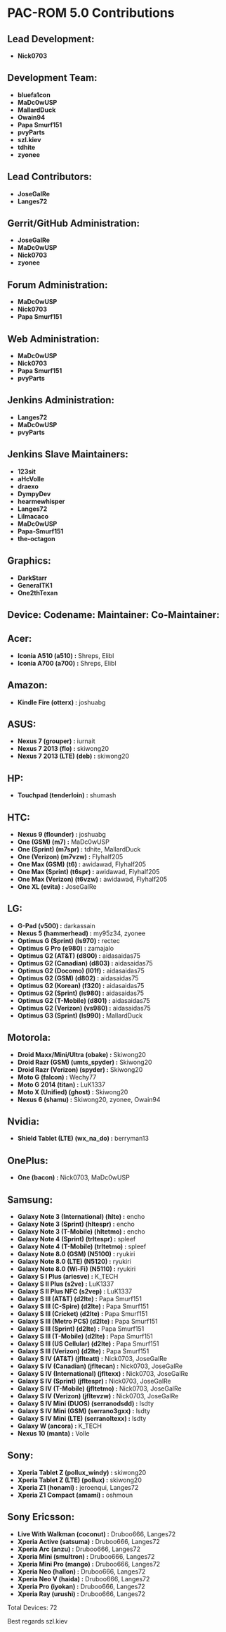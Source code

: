 PAC-ROM 5.0 Contributions
=========================

Lead Development:
-----------------
* __Nick0703__


Development Team:
-----------------
* __bluefa1con__
* __MaDc0wUSP__
* __MallardDuck__
* __Owain94__
* __Papa Smurf151__
* __pvyParts__
* __szl.kiev__
* __tdhite__
* __zyonee__


Lead Contributors:
------------------
* __JoseGalRe__
* __Langes72__


Gerrit/GitHub Administration:
-----------------------------
* __JoseGalRe__
* __MaDc0wUSP__
* __Nick0703__
* __zyonee__


Forum Administration:
---------------------
* __MaDc0wUSP__
* __Nick0703__
* __Papa Smurf151__


Web Administration:
-------------------
* __MaDc0wUSP__
* __Nick0703__
* __Papa Smurf151__
* __pvyParts__


Jenkins Administration:
-----------------------
* __Langes72__
* __MaDc0wUSP__
* __pvyParts__


Jenkins Slave Maintainers:
--------------------------
* __123sit__
* __aHcVolle__
* __draexo__
* __DympyDev__
* __hearmewhisper__
* __Langes72__
* __Lilmacaco__
* __MaDc0wUSP__
* __Papa-Smurf151__
* __the-octagon__


Graphics:
---------
* __DarkStarr__
* __GeneralTK1__
* __One2thTexan__


Device:        Codename:        Maintainer:        Co-Maintainer:
---------------------------------------------------------------------

Acer:
---------------------------------------------------------------------
* __Iconia A510 (a510) :__ Shreps, Elibl
* __Iconia A700 (a700) :__ Shreps, Elibl


Amazon:
---------------------------------------------------------------------
* __Kindle Fire (otterx) :__ joshuabg


ASUS:
---------------------------------------------------------------------
* __Nexus 7 (grouper) :__ iurnait
* __Nexus 7 2013 (flo) :__ skiwong20
* __Nexus 7 2013 (LTE) (deb) :__ skiwong20


HP:
---------------------------------------------------------------------
* __Touchpad (tenderloin) :__ shumash


HTC:
---------------------------------------------------------------------
* __Nexus 9 (flounder) :__ joshuabg
* __One (GSM) (m7) :__ MaDc0wUSP
* __One (Sprint) (m7spr) :__ tdhite, MallardDuck
* __One (Verizon) (m7vzw) :__ Flyhalf205
* __One Max (GSM) (t6) :__ awidawad, Flyhalf205
* __One Max (Sprint) (t6spr) :__ awidawad, Flyhalf205
* __One Max (Verizon) (t6vzw) :__ awidawad, Flyhalf205
* __One XL (evita) :__ JoseGalRe


LG:
---------------------------------------------------------------------
* __G-Pad (v500) :__ darkassain
* __Nexus 5 (hammerhead) :__ my95z34, zyonee
* __Optimus G (Sprint) (ls970) :__ rectec
* __Optimus G Pro (e980) :__ zamajalo
* __Optimus G2 (AT&T) (d800) :__ aidasaidas75
* __Optimus G2 (Canadian) (d803) :__ aidasaidas75
* __Optimus G2 (Docomo) (l01f) :__ aidasaidas75
* __Optimus G2 (GSM) (d802) :__ aidasaidas75
* __Optimus G2 (Korean) (f320) :__ aidasaidas75
* __Optimus G2 (Sprint) (ls980) :__ aidasaidas75
* __Optimus G2 (T-Mobile) (d801) :__ aidasaidas75
* __Optimus G2 (Verizon) (vs980) :__ aidasaidas75
* __Optimus G3 (Sprint) (ls990) :__ MallardDuck


Motorola:
---------------------------------------------------------------------
* __Droid Maxx/Mini/Ultra (obake) :__ Skiwong20
* __Droid Razr (GSM) (umts_spyder) :__ Skiwong20
* __Droid Razr (Verizon) (spyder) :__ Skiwong20
* __Moto G (falcon) :__ Wechy77
* __Moto G 2014 (titan) :__ LuK1337
* __Moto X (Unified) (ghost) :__ Skiwong20
* __Nexus 6 (shamu) :__ Skiwong20, zyonee, Owain94


Nvidia:
---------------------------------------------------------------------
* __Shield Tablet (LTE) (wx_na_do) :__ berryman13


OnePlus:
---------------------------------------------------------------------
* __One (bacon) :__ Nick0703, MaDc0wUSP


Samsung:
---------------------------------------------------------------------
* __Galaxy Note 3 (International) (hlte) :__ encho
* __Galaxy Note 3 (Sprint) (hltespr) :__ encho
* __Galaxy Note 3 (T-Mobile) (hltetmo) :__ encho
* __Galaxy Note 4 (Sprint) (trltespr) :__ spleef
* __Galaxy Note 4 (T-Mobile) (trltetmo) :__ spleef
* __Galaxy Note 8.0 (GSM) (N5100) :__ ryukiri
* __Galaxy Note 8.0 (LTE) (N5120) :__ ryukiri
* __Galaxy Note 8.0 (Wi-Fi) (N5110) :__ ryukiri
* __Galaxy S I Plus (ariesve) :__ K_TECH
* __Galaxy S II Plus (s2ve) :__ LuK1337
* __Galaxy S II Plus NFC (s2vep) :__ LuK1337
* __Galaxy S III (AT&T) (d2lte) :__ Papa Smurf151
* __Galaxy S III (C-Spire) (d2lte) :__ Papa Smurf151
* __Galaxy S III (Cricket) (d2lte) :__ Papa Smurf151
* __Galaxy S III (Metro PCS) (d2lte) :__ Papa Smurf151
* __Galaxy S III (Sprint) (d2lte) :__ Papa Smurf151
* __Galaxy S III (T-Mobile) (d2lte) :__ Papa Smurf151
* __Galaxy S III (US Cellular) (d2lte) :__ Papa Smurf151
* __Galaxy S III (Verizon) (d2lte) :__ Papa Smurf151
* __Galaxy S IV (AT&T) (jflteatt) :__ Nick0703, JoseGalRe
* __Galaxy S IV (Canadian) (jfltecan) :__ Nick0703, JoseGalRe
* __Galaxy S IV (International) (jfltexx) :__ Nick0703, JoseGalRe
* __Galaxy S IV (Sprint) (jfltespr) :__ Nick0703, JoseGalRe
* __Galaxy S IV (T-Mobile) (jfltetmo) :__ Nick0703, JoseGalRe
* __Galaxy S IV (Verizon) (jfltevzw) :__ Nick0703, JoseGalRe
* __Galaxy S IV Mini (DUOS) (serranodsdd) :__ lsdty
* __Galaxy S IV Mini (GSM) (serrano3gxx) :__ lsdty
* __Galaxy S IV Mini (LTE) (serranoltexx) :__ lsdty
* __Galaxy W (ancora) :__ K_TECH
* __Nexus 10 (manta) :__ Volle


Sony:
---------------------------------------------------------------------
* __Xperia Tablet Z (pollux_windy) :__ skiwong20
* __Xperia Tablet Z (LTE) (pollux) :__ skiwong20
* __Xperia Z1 (honami) :__ jeroenqui, Langes72
* __Xperia Z1 Compact (amami) :__ oshmoun


Sony Ericsson:
---------------------------------------------------------------------
* __Live With Walkman (coconut) :__ Druboo666, Langes72
* __Xperia Active (satsuma) :__ Druboo666, Langes72
* __Xperia Arc (anzu) :__ Druboo666, Langes72
* __Xperia Mini (smultron) :__ Druboo666, Langes72
* __Xperia Mini Pro (mango) :__ Druboo666, Langes72
* __Xperia Neo (hallon) :__ Druboo666, Langes72
* __Xperia Neo V (haida) :__ Druboo666, Langes72
* __Xperia Pro (iyokan) :__ Druboo666, Langes72
* __Xperia Ray (urushi) :__ Druboo666, Langes72


Total Devices: 72

Best regards
    szl.kiev
